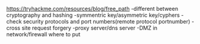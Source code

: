 https://tryhackme.com/resources/blog/free_path
-different between cryptography and hashing
-symmentric key/asymmetric key/cyphers
-check security protocols and port numbers(remote protocol portnumber)
-cross site request forgery
-proxy server/dns server
-DMZ in network/firewall where to put